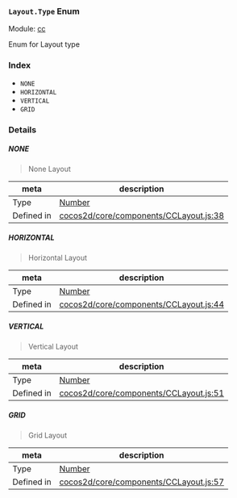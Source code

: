 ### `Layout.Type` Enum



Module: [cc](../modules/cc.md)


Enum for Layout type


### Index
  - `NONE`
  - `HORIZONTAL`
  - `VERTICAL`
  - `GRID`

### Details


##### NONE

> None Layout

| meta | description |
|------|-------------|
| Type | <a href="https://developer.mozilla.org/en/JavaScript/Reference/Global_Objects/Number" class="crosslink external" target="_blank">Number</a> |
| Defined in | [cocos2d/core/components/CCLayout.js:38](https://github.com/cocos-creator/engine/blob/793ed1e41a1e981ef927cb5ecccb6f051f942b50/cocos2d/core/components/CCLayout.js#L38) |



##### HORIZONTAL

> Horizontal Layout

| meta | description |
|------|-------------|
| Type | <a href="https://developer.mozilla.org/en/JavaScript/Reference/Global_Objects/Number" class="crosslink external" target="_blank">Number</a> |
| Defined in | [cocos2d/core/components/CCLayout.js:44](https://github.com/cocos-creator/engine/blob/793ed1e41a1e981ef927cb5ecccb6f051f942b50/cocos2d/core/components/CCLayout.js#L44) |



##### VERTICAL

> Vertical Layout

| meta | description |
|------|-------------|
| Type | <a href="https://developer.mozilla.org/en/JavaScript/Reference/Global_Objects/Number" class="crosslink external" target="_blank">Number</a> |
| Defined in | [cocos2d/core/components/CCLayout.js:51](https://github.com/cocos-creator/engine/blob/793ed1e41a1e981ef927cb5ecccb6f051f942b50/cocos2d/core/components/CCLayout.js#L51) |



##### GRID

> Grid Layout

| meta | description |
|------|-------------|
| Type | <a href="https://developer.mozilla.org/en/JavaScript/Reference/Global_Objects/Number" class="crosslink external" target="_blank">Number</a> |
| Defined in | [cocos2d/core/components/CCLayout.js:57](https://github.com/cocos-creator/engine/blob/793ed1e41a1e981ef927cb5ecccb6f051f942b50/cocos2d/core/components/CCLayout.js#L57) |


